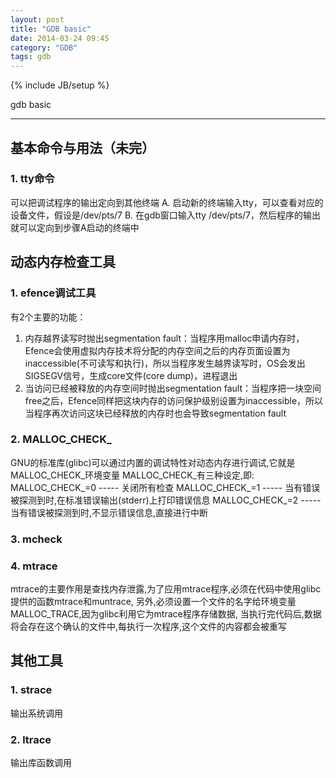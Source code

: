 ```yaml
---
layout: post
title: "GDB basic"
date: 2014-03-24 09:45
category: "GDB"
tags: gdb
---
```

{% include JB/setup %}

gdb basic

------

## 基本命令与用法（未完）

### 1. tty命令
可以把调试程序的输出定向到其他终端
A. 启动新的终端输入tty，可以查看对应的设备文件，假设是/dev/pts/7
B. 在gdb窗口输入tty /dev/pts/7，然后程序的输出就可以定向到步骤A启动的终端中

## 动态内存检查工具

### 1. efence调试工具
有2个主要的功能：
1. 内存越界读写时抛出segmentation fault：当程序用malloc申请内存时，Efence会使用虚拟内存技术将分配的内存空间之后的内存页面设置为inaccessible(不可读写和执行)，所以当程序发生越界读写时，OS会发出SIGSEGV信号，生成core文件(core dump)，进程退出
2. 当访问已经被释放的内存空间时抛出segmentation fault：当程序把一块空间free之后，Efence同样把这块内存的访问保护级别设置为inaccessible，所以当程序再次访问这块已经释放的内存时也会导致segmentation fault

### 2. MALLOC\_CHECK\_
GNU的标准库(glibc)可以通过内置的调试特性对动态内存进行调试,它就是MALLOC\_CHECK\_环境变量
MALLOC\_CHECK\_有三种设定,即:
MALLOC\_CHECK\_=0 ----- 关闭所有检查
MALLOC\_CHECK\_=1 ----- 当有错误被探测到时,在标准错误输出(stderr)上打印错误信息
MALLOC\_CHECK\_=2 ----- 当有错误被探测到时,不显示错误信息,直接进行中断

### 3. mcheck

### 4. mtrace
mtrace的主要作用是查找内存泄露,为了应用mtrace程序,必须在代码中使用glibc提供的函数mtrace和muntrace,
另外,必须设置一个文件的名字给环境变量MALLOC\_TRACE,因为glibc利用它为mtrace程序存储数据,
当执行完代码后,数据将会存在这个确认的文件中,每执行一次程序,这个文件的内容都会被重写


## 其他工具

### 1. strace
输出系统调用

### 2. ltrace
输出库函数调用

